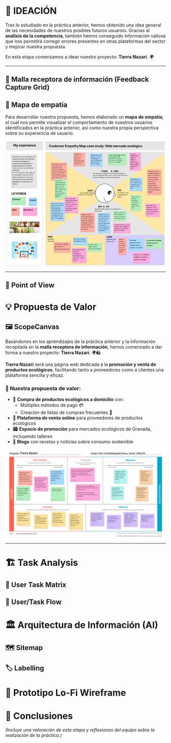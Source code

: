 # 🌱 IDEACIÓN

Tras lo estudiado en la práctica anterior, hemos obtenido una idea general de las necesidades de nuestros posibles futuros usuarios. Gracias al **análisis de la competencia**, también hemos conseguido información valiosa que nos permitirá corregir errores presentes en otras plataformas del sector y mejorar nuestra propuesta.

En esta etapa comenzamos a idear nuestro proyecto: **Tierra Nazarí**. 🌍

---

## 📩 Malla receptora de información (Feedback Capture Grid)



## 🧠 Mapa de empatía

Para desarrollar nuestra propuesta, hemos elaborado un **mapa de empatía**, el cual nos permite visualizar el comportamiento de nuestros usuarios identificados en la práctica anterior, así como nuestra propia perspectiva sobre su experiencia de usuario.

![Imagen del Mapa de Empatía](empathy_map.png)

---

## 🎯 Point of View  


# 💡 Propuesta de Valor

## 🖼️ ScopeCanvas

Basándonos en los aprendizajes de la práctica anterior y la información recopilada en la **malla receptora de información**, hemos comenzado a dar forma a nuestro proyecto: **Tierra Nazarí**. 🌍🛍️

**Tierra Nazarí** será una página web dedicada a la **promoción y venta de productos ecológicos**, facilitando tanto a proveedores como a clientes una plataforma sencilla y eficaz.

### 📌 Nuestra propuesta de valor:

- 🛒 **Compra de productos ecológicos a domicilio** con:
  - Múltiples métodos de pago 💳
  - Creación de listas de compras frecuentes 📝
- 🏪 **Plataforma de venta online** para proveedores de productos ecológicos
- 🏙️ **Espacio de promoción** para mercados ecológicos de Granada, incluyendo talleres
- 📖 **Blogs** con recetas y noticias sobre consumo sostenible

![Imagen del Scope Canvas](scope_canvas.png)

---

# 🏗️ Task Analysis

## 📝 User Task Matrix  



## 🔄 User/Task Flow  



# 🏛️ Arquitectura de Información (AI)

## 🗺️ Sitemap  



## 🏷️ Labelling  



# 🎨 Prototipo Lo-Fi Wireframe  



# 📌 Conclusiones  

*(Incluye una valoración de esta etapa y reflexiones del equipo sobre la realización de la práctica.)*


